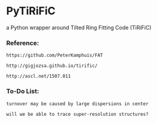 # PyTiRiFiC
a Python wrapper around Tilted Ring Fitting Code (TiRiFiC)

### Reference:

    https://github.com/PeterKamphuis/FAT

    http://gigjozsa.github.io/tirific/

    http://ascl.net/1507.011

    
### To-Do List:

    turnover may be caused by large dispersions in center
    
    will we be able to trace super-resolution structures?

    